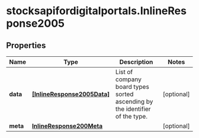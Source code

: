# stocksapifordigitalportals.InlineResponse2005

## Properties

Name | Type | Description | Notes
------------ | ------------- | ------------- | -------------
**data** | [**[InlineResponse2005Data]**](InlineResponse2005Data.md) | List of company board types sorted ascending by the identifier of the type. | [optional] 
**meta** | [**InlineResponse200Meta**](InlineResponse200Meta.md) |  | [optional] 


